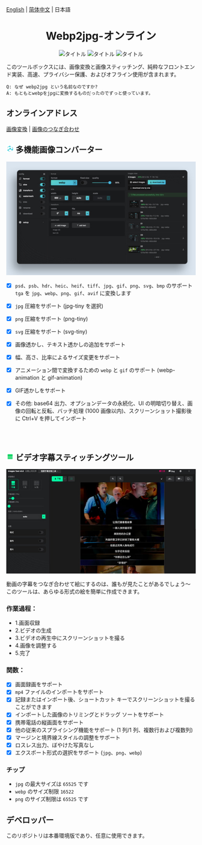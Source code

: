 [English](./README.md) | [简体中文](./README_CN.md) | 日本語

<center>

<!-- <img width="300" src="./doc/images/3.png" /> -->
<h1>Webp2jpg-オンライン</h1>
<!--shields.io/ から -->

![タイトル](https://cdn.jsdelivr.net/gh/renzhezhilu/webp2jpg-online/cdn/badges/01.svg)
![タイトル](https://cdn.jsdelivr.net/gh/renzhezhilu/webp2jpg-online/cdn/badges/02.svg)
![タイトル](https://cdn.jsdelivr.net/gh/renzhezhilu/webp2jpg-online/cdn/badges/03.svg)

</center>


このツールボックスには、画像変換と画像スティッチング、純粋なフロントエンド実装、高速、プライバシー保護、およびオフライン使用が含まれます。
    
    Q: なぜ webp2jpg という名前なのですか?
    A: もともとwebpをjpgに変換するものだったのでずっと使っています。

<!-- <img width="300" src="https://api.star-history.com/svg?repos=renzhezhilu/webp2jpg-online&type=Date" /> -->

## オンラインアドレス
[画像変換](https://imagestool.com/webp2jpg-online/)
| [画像のつなぎ合わせ](https://imagestool.com/webp2jpg-online/splicing.html)

<h2>
    <img width="20" src="./doc/images/1.png" />
    多機能画像コンバーター
</h2>
<img width="600" src="./cdn/webp2jpg_v3_ui.jpg" />


- [x] `psd`、`psb`、`hdr`、`heic`、`heif`、`tiff`、`jpg`、`gif`、`png`、`svg`、`bmp` のサポート`tga` を `jpg`、`webp`、`png`、`gif`、`avif` に変換します
- [x] `jpg` 圧縮をサポート (jpg-tiny を選択)
- [x] `png` 圧縮をサポート (png-tiny)
- [x] `svg` 圧縮をサポート (svg-tiny)
- [x] 画像透かし、テキスト透かしの追加をサポート
- [x] 幅、高さ、比率によるサイズ変更をサポート
- [x] アニメーション間で変換するための `webp` と `gif` のサポート (webp-animation と gif-animation)
- [x] GIF透かしをサポート
- [x] その他: base64 出力、オプションデータの永続化、UI の明暗切り替え、画像の回転と反転、バッチ処理 (1000 画像以内)、スクリーンショット撮影後に Ctrl+V を押してインポート



<br/>
<br/>

<h2>
    <img width="20" src="./doc/images/2.png" />
    ビデオ字幕スティッチングツール
</h2>

<img width="600" src="./cdn/splicing/ui.jpg" />

動画の字幕をつなぎ合わせて絵にするのは、誰もが見たことがあるでしょう〜 このツールは、あらゆる形式の絵を簡単に作成できます。



### 作業過程：

- 1.画面収録
- 2.ビデオの生成
- 3.ビデオの再生中にスクリーンショットを撮る
- 4.画像を調整する
- 5.完了
  
### 関数：


- [x] 画面録画をサポート
- [x] `mp4` ファイルのインポートをサポート
- [x] 記録またはインポート後、ショートカット キーでスクリーンショットを撮ることができます
- [x] インポートした画像のトリミングとドラッグ ソートをサポート
- [x] 携帯電話の縦画面をサポート
- [x] 他の従来のスプライシング機能をサポート (1 列/1 列、複数行および複数列)
- [x] マージンと境界線スタイルの調整をサポート
- [x] ロスレス出力、ぼやけた写真なし
- [x] エクスポート形式の選択をサポート (`jpg`、`png`、`webp`)

### チップ
- `jpg` の最大サイズは `65525` です
- `webp` のサイズ制限 `16522`
- `png` のサイズ制限は `65525` です


## デベロッパー
このリポジトリは本番環境版であり、任意に使用できます。